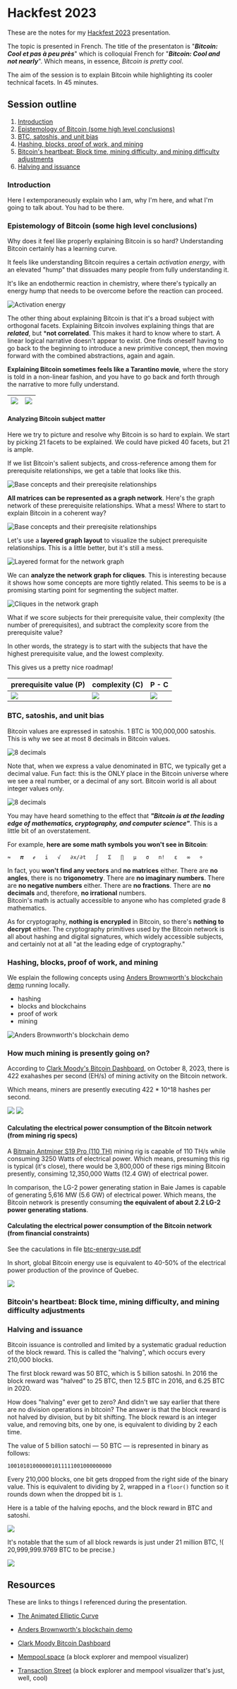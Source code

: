 # Hackfest 2023

These are the notes for my [Hackfest 2023](https://hackfest.ca/) presentation.

The topic is presented in French. The title of the presentaton is "***Bitcoin: Cool et pas à peu près***" which is colloquial 
French for "***Bitcoin: Cool and not nearly***".  Which means, in essence, *Bitcoin is pretty cool*. 

The aim of the session is to explain Bitcoin while highlighting its cooler technical facets. In 45 minutes.

## Session outline

1. [Introduction](#Introduction)
1. [Epistemology of Bitcoin (some high level conclusions)](#link-to-come)
1. [BTC, satoshis, and unit bias](#link-to-come)
1. [Hashing, blocks, proof of work, and mining](#link-to-come)
1. [Bitcoin's heartbeat: Block time, mining difficulty, and mining difficulty adjustments](#link-to-come)
1. [Halving and issuance](#link-to-come)


### Introduction

Here I extemporaneously explain who I am, why I'm here, and what I'm going to talk about. You had to be there.

### Epistemology of Bitcoin (some high level conclusions)

Why does it feel like properly explaining Bitcoin is so hard? Understanding Bitcoin certainly has a learning curve. 

It feels like understanding Bitcoin requires a certain *activation energy*, with an elevated  "hump" that dissuades many people from fully understanding it.

It's like an endothermic reaction in chemistry, where there's typically an energy hump that needs to be overcome before the reaction can proceed.

![Activation energy](assets/endothermic-reaction.png)

The other thing about explaining Bitcoin is that it's a broad subject with orthogonal facets.  Explaining Bitcoin involves explaining things
that are ***related***, but ***not correlated**.  This makes it hard to know where to start.  A linear logical narrative doesn't appear to exist.
One finds oneself having to go back to the beginning to introduce a new primitive concept, then moving forward with the combined abstractions, again and again.

**Explaining Bitcoin sometimes feels like a Tarantino movie**, where the story is told in a non-linear fashion, and you have to go back and forth through the 
narrative to more fully understand.

| ![](assets/pulp-fiction.jpg) |  ![](assets/kill-bill.jpg)    |
| ---- | ---- |

#### Analyzing Bitcoin subject matter

Here we try to picture and resolve why Bitcoin is so hard to explain.  We start by picking 21 facets to be explained. We could have picked 40 facets, but 
21 is ample.

If we list Bitcoin's salient subjects, and cross-reference among them for prerequisite relationships, we get a table that looks like this.

![Base concepts and their prereqisite relationships](assets/base-concepts-related.png)

**All matrices can be represented as a graph network**. Here's the graph network of these prerequisite relationships. What a mess! Where to start 
to explain Bitcoin in a coherent way?

![Base concepts and their prereqisite relationships](assets/base-concepts-graph-1.png)

Let's use a **layered graph layout** to visualize the subject prerequisite relationships. This is a little better, but it's still a mess.

![Layered format for the network graph](assets/base-concepts-layered.png)

We can **analyze the network graph for cliques**. This is interesting because
it shows how some concepts are more tightly related.  This seems to be is a promising starting point for segmenting the subject matter.

![Cliques in the network graph](assets/base-concepts-cliques.png)

What if we score subjects for their prerequisite value, their complexity (the number of prerequisites), and subtract the complexity score 
from the prerequisite value?  

In other words, the strategy is to start with the subjects that have the highest prerequisite value, and the lowest complexity.

This gives us a pretty nice roadmap! 

|   prerequisite value (P)  | complexity (C)  | P - C  |
| ---- | ---- | ---- |
| ![](assets/scores-prerequisites.png) | ![](assets/scores-complexities.png) | ![](assets/scores-prerequisites-complexities.png) |

### BTC, satoshis, and unit bias

Bitcoin values are expressed in satoshis. 1 BTC is 100,000,000 satoshis. This is why we see at most 8 decimals in Bitcoin values.

![8 decimals](assets/eight-decimals.png)

Note that, when we express a value denominated in BTC, we typically get a decimal value. Fun fact: this is the ONLY place in the Bitcoin universe 
where we see a real number, or a decimal of any sort. Bitcoin world is all about integer values only.

![8 decimals](assets/real-number.png)

You may have heard something to the effect that ***"Bitcoin is at the leading edge of mathematics, cryptography, and computer science"***.  This is a little bit of an overstatement.  

For example, **here are some math symbols you won't see in Bitcoin**:

```
≈   𝝅   ℯ   i   √   ∂x/∂t   ∫   Σ   ∏   μ   σ   n!   ε   ∞   ÷
```

In fact, you **won't find any vectors** and **no matrices** either. There are **no angles**, there is no **trigonometry**. There are **no imaginary numbers**.  There are **no negative numbers** either. There are **no fractions**.  There are **no decimals** and, therefore, **no irrational** numbers.  
Bitcoin's math is actually accessible to anyone who has completed grade 8 mathematics.

As for cryptography, **nothing is encrypled** in Bitcoin, so there's **nothing to decrypt** either. The cryptography primitives used by the Bitcoin network is 
all about hashing and digital signatures, which widely accessible subjects, and certainly not at all "at the leading edge of cryptography."
### Hashing, blocks, proof of work, and mining

We esplain the following concepts using [Anders Brownworth's blockchain demo](https://github.com/anders94/blockchain-demo) running locally.

* hashing 
* blocks and blockchains
* proof of work 
* mining

![Anders Brownworth's blockchain demo](assets/Anders-Brownworth-blockchain-demo.png)

### How much mining is presently going on?

According to [Clark Moody's Bitcoin Dashboard](https://bitcoin.clarkmoody.com/dashboard/), on October 8, 2023, there is 422 exahashes per second (EH/s) of 
mining activity on the Bitcoin network. 

Which means, miners are presently executing 422 * 10^18 hashes per second.  

![](assets/mining-intensity.png)
![](assets/si-prefixes.png)

#### Calculating the electrical power consumption of the Bitcoin network (from mining rig specs)

A [Bitmain Antminer S19 Pro (110 TH)](https://www.asicminervalue.com/miners/bitmain/antminer-s19-pro-110th) mining rig is capable of 110 TH/s while consuming
3250 Watts of electrical power.  Which means, presuming this rig is typical (it's close), there would be 3,800,000 of these rigs mining Bitcoin presently, 
consiming 12,350,000 Watts (12.4 GW) of electrical power.

In comparison, the LG-2 power generating station in Baie James is capable of generating 5,616 MW (5.6 GW) of electrical power.  Which means, the Bitcoin network 
is presently consuming **the equivalent of about 2.2 LG-2 power generating stations**.

#### Calculating the electrical power consumption of the Bitcoin network (from financial constraints)

See the caculations in file [btc-energy-use.pdf](btc-energy-use.pdf)

In short, global Bitcoin energy use is equivalent to 40-50% of the electrical power production of the province of Quebec.

![](assets/btc-vs-Quebec-electricity-production-2019.png)


### Bitcoin's heartbeat: Block time, mining difficulty, and mining difficulty adjustments

### Halving and issuance

Bitcoin issuance is controlled and limited by a systematic gradual reduction of the block reward.  This is called the "halving", which occurs every 210,000 blocks.

The first block reward was 50 BTC, which is 5 billion satoshi. In 2016 the block reward was "halved" to 25 BTC, then 12.5 BTC in 2016, and 6.25 BTC in 2020.

How does "halving" ever get to zero? And didn't we say earlier that there are no
division operations in bitcoin?  The answer is that the block reward is not halved 
by division, but by bit shifting.  The block reward is an integer value, and 
removing bits, one by one, is equivalent to dividing by 2 each time.

The value of 5 billion satochi — 50 BTC — is represented in binary as follows:

```
100101010000001011111001000000000
```

Every 210,000 blocks, one bit gets dropped from the right side of the binary value. 
This is equivalent to dividing by 2, wrapped in a `floor()` function so it rounds 
down when the dropped bit is `1`. 

Here is a table of the halving epochs, and the block reward in BTC and satoshi.

![](assets/btc-halving-epochs.png)


It's notable that the sum of all block rewards is just under 21 million BTC, \!\(
20,999,999.9769 BTC to be precise.)

![](assets/btc-21m-bit-less.png)

## Resources

These are links to things I referenced during the presentation.

- [The Animated Elliptic Curve](https://curves.xargs.org/)

- [Anders Brownworth's blockchain demo](https://github.com/anders94/blockchain-demo)

- [Clark Moody Bitcoin Dashboard](https://bitcoin.clarkmoody.com/dashboard/)

- [Mempool.space](https://mempool.space/) (a block explorer and mempool visualizer)

- [Transaction Street](https://txstreet.com/v/btc-eth) (a block explorer and mempool visualizer that's just, well, cool)
